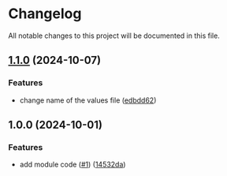 # Changelog

All notable changes to this project will be documented in this file.

## [1.1.0](https://github.com/zahornyak/terraform-helm-multiple-release/compare/v1.0.0...v1.1.0) (2024-10-07)


### Features

* change name of the values file ([edbdd62](https://github.com/zahornyak/terraform-helm-multiple-release/commit/edbdd62f2dcf1fd641cf50ca13ace36b08a344fb))

## 1.0.0 (2024-10-01)


### Features

* add module code ([#1](https://github.com/zahornyak/terraform-helm-multiple-release/issues/1)) ([14532da](https://github.com/zahornyak/terraform-helm-multiple-release/commit/14532da54b37e37c38d7e5b244cd72e72e16db0c))

